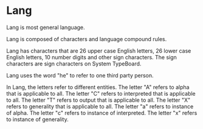 # Lang

Lang is most general language.

Lang is composed of characters and language compound rules.

Lang has characters that are 26 upper case English letters, 26 lower case English letters, 10 number digits and other sign characters.
The sign characters are sign characters on System TypeBoard.

Lang uses the word "he" to refer to one third party person.

In Lang, the letters refer to different entities.
The letter "A" refers to alpha that is applicable to all.
The letter "C" refers to interpreted that is applicable to all.
The letter "T" refers to output that is applicable to all.
The letter "X" refers to generality that is applicable to all.
The letter "a" refers to instance of alpha.
The letter "c" refers to instance of interpreted.
The letter "x" refers to instance of generality.